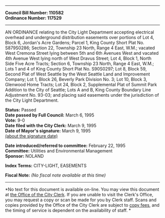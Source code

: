 * * * * *  
  
**Council Bill Number: [](#h0)[](#h2)110582**   
**Ordinance Number: 117529**  
  
* * * * *  
  
AN ORDINANCE relating to the City Light Department accepting electrical overhead and underground distribution easements over portions of Lot 4, Block 6, Jordan's Acre Gardens; Parcel 1, King County Short Plat No. S879S0286; Section 22, Township 23 North, Range 4 East, W.M.; vacated West Cremona Street lying between 5th and 6th Avenues West and vacated 4th Avenue West lying north of West Dravus Street; Lot 4, Block 1, North Side Five Acre Tracts; Section 6, Township 23 North, Range 4 East, W.M.; Lots 1 and 4 of King County Short Plat No. S90S0297; Lot 8, Block 59, Second Plat of West Seattle by the West Seattle Land and Improvement Company; Lot 1, Block 26, Beverly Park Division No. 3; Lot 10, Block 3, Glenwood Home Tracts; Lot 24, Block 2, Supplemental Plat of Summit Park Addition to the City of Seattle; Lots A and B, King County Boundary Line Adjustment No. 93-03; and placing said easements under the jurisdiction of the City Light Department.  
  
**Status:** Passed   
**Date passed by Full Council:** March 6, 1995   
**Vote:** 9-0   
**Date filed with the City Clerk:** March 9, 1995   
**Date of Mayor's signature:** March 9, 1995   
[(about the signature date)](/~public/approvaldate.htm)   
  
  
**Date introduced/referred to committee:** February 22, 1995   
**Committee:** Utilities and Environmental Management   
**Sponsor:** NOLAND   
  
**Index Terms:** CITY-LIGHT, EASEMENTS  
  
**Fiscal Note:** *(No fiscal note available at this time)*  
  
* * * * *  
  
*No text for this document is available on-line. You may view this document at [the Office of the City Clerk](http://www.seattle.gov/leg/clerk/contactUs.htm). If you are unable to visit the Clerk's Office, you may request a copy or scan be made for you by Clerk staff. Scans and copies provided by the Office of the City Clerk are subject to [copy fees](http://clerk.seattle.gov/~public/clerkfees.htm), and the timing of service is dependent on the availability of staff. *  
  
  
